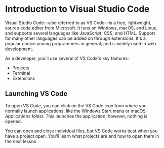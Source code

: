 # Introduction to Visual Studio Code

Visual Studio Code—also referred to as VS Code—is a free, lightweight, source code editor from Microsoft. It runs on Windows, macOS, and Linux, and supports several languages like JavaScript, CSS, and HTML. Support for many other languages can be added on through extensions. It's a popular choice among programmers in general, and is widely used in web development.

As a developer, you'll use several of VS Code's key features:

-   Projects
-   Terminal
-   Extensions

## Launching VS Code

To open VS Code, you can click on the VS Code icon from where you normally launch applications, like the Windows Start menu or macOS Applications folder. This launches the application, however, nothing is opened.

You can open and close individual files, but VS Code works best when you have a project open. You'll learn what projects are and how to open them in the next lesson.
